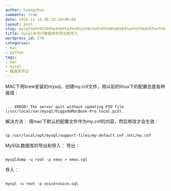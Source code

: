 ```yaml
---
author: huangzhuo
comments: true
date: 2016-11-16 08:18:18+00:00
layout: post
slug: mysql%e5%91%bd%e4%bb%a4%e8%a1%8c%e6%95%b0%e6%8d%ae%e5%ba%93%e7%9a%84%e5%af%bc%e5%87%ba%e5%92%8c%e5%af%bc%e5%85%a5
title: mysql命令行数据库的导出和导入
wordpress_id: 276
categories:
- mac
- python
tags:
- mac
- mysql
- 数据库导出
---
```

 

MAC下用brew安装的mysql，创建my.cnf文件，用以前的linux下的配置总是各种报错：

```

... ERROR! The server quit without updating PID file (/usr/local/var/mysql/higgsdeMacBook-Pro.local.pid).

```

解决方法：
  用mac下默认的配置文件作为my.cnf的内容，然后修改才会生效：

```

cp /usr/local/opt/mysql/support-files/my-default.cnf /etc/my.cnf

```


MySQL数据库的导出和导入：
导出：
```

mysqldump -u root -p news > news.sql

```


导入：
```

mysql -u root -p voice<voice.sql

```



